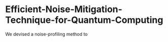 # Efficient-Noise-Mitigation-Technique-for-Quantum-Computing
We devised a noise-profiling method to
```1+1 = 2
```
